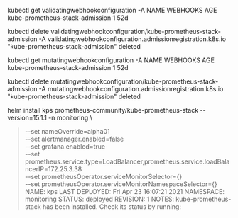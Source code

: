 kubectl get validatingwebhookconfiguration -A
NAME                              WEBHOOKS   AGE
kube-prometheus-stack-admission   1          52d

kubectl delete validatingwebhookconfiguration/kube-prometheus-stack-admission -A
validatingwebhookconfiguration.admissionregistration.k8s.io "kube-prometheus-stack-admission" deleted

kubectl get mutatingwebhookconfiguration -A
NAME                              WEBHOOKS   AGE
kube-prometheus-stack-admission   1          52d

kubectl delete mutatingwebhookconfiguration/kube-prometheus-stack-admission -A
mutatingwebhookconfiguration.admissionregistration.k8s.io "kube-prometheus-stack-admission" deleted

helm install kps prometheus-community/kube-prometheus-stack --version=15.1.1 -n monitoring \
> --set nameOverride=alpha01 \
> --set alertmanager.enabled=false \
> --set grafana.enabled=true \
> --set prometheus.service.type=LoadBalancer,prometheus.service.loadBalancerIP=172.25.3.38 \
> --set prometheusOperator.serviceMonitorSelector={} \
> --set prometheusOperator.serviceMonitorNamespaceSelector={}
NAME: kps
LAST DEPLOYED: Fri Apr 23 16:07:21 2021
NAMESPACE: monitoring
STATUS: deployed
REVISION: 1
NOTES:
kube-prometheus-stack has been installed. Check its status by running:
